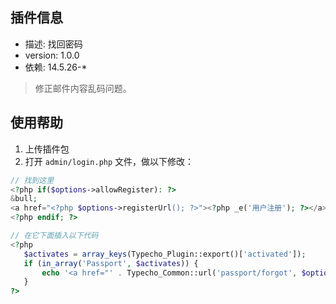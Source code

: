 ## 插件信息 ##

 - 描述: 找回密码
 - version: 1.0.0
 - 依赖: 14.5.26-*

 > 修正邮件内容乱码问题。

## 使用帮助 ##

 1. 上传插件包
 2. 打开 `admin/login.php` 文件，做以下修改：

 ```php
 // 找到这里
 <?php if($options->allowRegister): ?>
&bull;
<a href="<?php $options->registerUrl(); ?>"><?php _e('用户注册'); ?></a>
<?php endif; ?>

// 在它下面插入以下代码
<?php
    $activates = array_keys(Typecho_Plugin::export()['activated']);
    if (in_array('Passport', $activates)) {
        echo '<a href="' . Typecho_Common::url('passport/forgot', $options->index) . '">' . '忘记密码' . '</a>';
    }
?>
 ```



